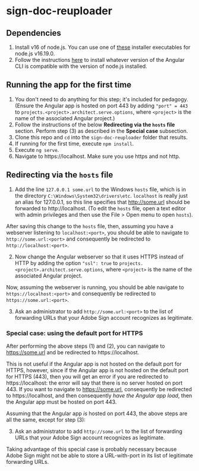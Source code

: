 # sign-doc-reuploader

## Dependencies

1. Install v16 of node.js. You can use one of [these](https://nodejs.org/download/release/v16.19.0/) installer executables for node.js v16.19.0.
2. Follow the instructions [here]() to install whatever version of the Angular CLI is compatible with the version of node.js installed.

## Running the app for the first time

1. You don't need to do anything for this step; it's included for pedagogy. (Ensure the Angular app is hosted on port 443 by adding `"port" = 443` to `projects.<project>.architect.serve.options`, where `<project>` is the name of the associated Angular project.)
2. Follow the instructions of the below **Redirecting via the `hosts` file** section. Perform step (3) as described in the **Special case** subsection.
3. Clone this repo and `cd` into the `sign-doc-reuploader` folder that results.
6. If running for the first time, execute `npm install`.
7. Execute `ng serve`.
8. Navigate to https://localhost. Make sure you use https and not http.

## Redirecting via the `hosts` file

1. Add the line `127.0.0.1 some.url` to the Windows `hosts` file, which is in the directory `C:\Windows\System32\drivers\etc`. `localhost` is really just an alias for 127.0.0.1, so this line specifies that http://some.url should be forwarded to http://localhost. (To edit the `hosts` file, open a text editor with admin privileges and then use the File > Open menu to open `hosts`).

After saving this change to the `hosts` file, then, assuming you have a webserver listening to `localhost:<port>`, you should be able to navigate to `http://some.url:<port>` and consequently be redirected to `http://localhost:<port>`.

2. Now change the Angular webserver so that it uses HTTPS instead of HTTP by adding the option `"ssl": true` to `projects.<project>.architect.serve.options`, where `<project>` is the name of the associated Angular project.

Now, assuming the webserver is running, you should be able navigate to `https://localhost:<port>` and consequently be redirected to `https://some.url:<port>`.

3. Ask an administrator to add `http://some.url:<port>` to the list of forwarding URLs that your Adobe Sign account recognizes as legitimate.

### Special case: using the default port for HTTPS

After performing the above steps (1) and (2), you can navigate to https://some.url and be redirected to https://localhost. 

This is not useful if the Angular app is not hosted on the default port for HTTPS, however, since if the Angular app is not hosted on the default port for HTTPS (443), then you will get an error if you are redirected to https://localhost: the error will say that there is no server hosted on port 443. If you want to navigate to https://some.url, consequently be redirected to https://localhost, and then consequently *have the Angular app load*, then the Angular app must be hosted on port 443.

Assuming that the Angular app *is* hosted on port 443, the above steps are all the same, except for step (3):

3. Ask an administrator to add `http://some.url` to the list of forwarding URLs that your Adobe Sign account recognizes as legitimate.

Taking advantage of this special case is probably necessary because Adobe Sign might not be able to store a URL-with-port in its list of legitimate forwarding URLs.
